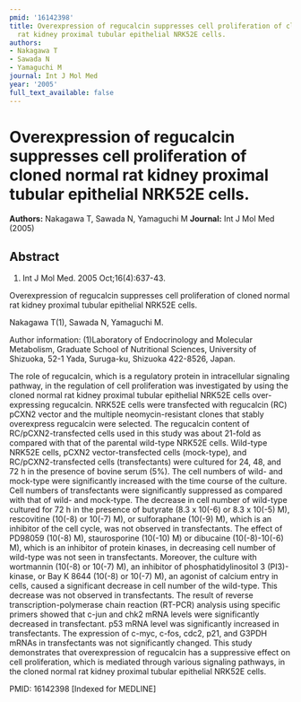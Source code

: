 ```yaml
---
pmid: '16142398'
title: Overexpression of regucalcin suppresses cell proliferation of cloned normal
  rat kidney proximal tubular epithelial NRK52E cells.
authors:
- Nakagawa T
- Sawada N
- Yamaguchi M
journal: Int J Mol Med
year: '2005'
full_text_available: false
---
```


# Overexpression of regucalcin suppresses cell proliferation of cloned normal rat kidney proximal tubular epithelial NRK52E cells.
**Authors:** Nakagawa T, Sawada N, Yamaguchi M
**Journal:** Int J Mol Med (2005)

## Abstract

1. Int J Mol Med. 2005 Oct;16(4):637-43.

Overexpression of regucalcin suppresses cell proliferation of cloned normal rat 
kidney proximal tubular epithelial NRK52E cells.

Nakagawa T(1), Sawada N, Yamaguchi M.

Author information:
(1)Laboratory of Endocrinology and Molecular Metabolism, Graduate School of 
Nutritional Sciences, University of Shizuoka, 52-1 Yada, Suruga-ku, Shizuoka 
422-8526, Japan.

The role of regucalcin, which is a regulatory protein in intracellular signaling 
pathway, in the regulation of cell proliferation was investigated by using the 
cloned normal rat kidney proximal tubular epithelial NRK52E cells 
over-expressing regucalcin. NRK52E cells were transfected with regucalcin (RC) 
pCXN2 vector and the multiple neomycin-resistant clones that stably overexpress 
regucalcin were selected. The regucalcin content of RC/pCXN2-transfected cells 
used in this study was about 21-fold as compared with that of the parental 
wild-type NRK52E cells. Wild-type NRK52E cells, pCXN2 vector-transfected cells 
(mock-type), and RC/pCXN2-transfected cells (transfectants) were cultured for 
24, 48, and 72 h in the presence of bovine serum (5%). The cell numbers of wild- 
and mock-type were significantly increased with the time course of the culture. 
Cell numbers of transfectants were significantly suppressed as compared with 
that of wild- and mock-type. The decrease in cell number of wild-type cultured 
for 72 h in the presence of butyrate (8.3 x 10(-6) or 8.3 x 10(-5) M), 
rescovitine (10(-8) or 10(-7) M), or sulforaphane (10(-9) M), which is an 
inhibitor of the cell cycle, was not observed in transfectants. The effect of 
PD98059 (10(-8) M), staurosporine (10(-10) M) or dibucaine (10(-8)-10(-6) M), 
which is an inhibitor of protein kinases, in decreasing cell number of wild-type 
was not seen in transfectants. Moreover, the culture with wortmannin (10(-8) or 
10(-7) M), an inhibitor of phosphatidylinositol 3 (PI3)-kinase, or Bay K 8644 
(10(-8) or 10(-7) M), an agonist of calcium entry in cells, caused a significant 
decrease in cell number of the wild-type. This decrease was not observed in 
transfectants. The result of reverse transcription-polymerase chain reaction 
(RT-PCR) analysis using specific primers showed that c-jun and chk2 mRNA levels 
were significantly decreased in transfectant. p53 mRNA level was significantly 
increased in transfectants. The expression of c-myc, c-fos, cdc2, p21, and G3PDH 
mRNAs in transfectants was not significantly changed. This study demonstrates 
that overexpression of regucalcin has a suppressive effect on cell 
proliferation, which is mediated through various signaling pathways, in the 
cloned normal rat kidney proximal tubular epithelial NRK52E cells.

PMID: 16142398 [Indexed for MEDLINE]
